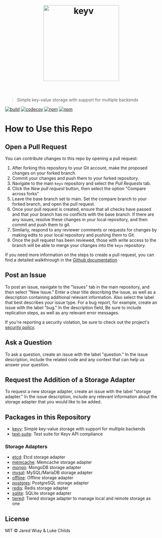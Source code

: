 <h1 align="center">
	<img width="250" src="https://jaredwray.com/images/keyv.svg" alt="keyv">
	<br>
	<br>
</h1>

> Simple key-value storage with support for multiple backends

[![build](https://github.com/jaredwray/keyv/actions/workflows/tests.yaml/badge.svg)](https://github.com/jaredwray/keyv/actions/workflows/tests.yaml)
[![codecov](https://codecov.io/gh/jaredwray/keyv/branch/master/graph/badge.svg?token=bRzR3RyOXZ)](https://codecov.io/gh/jaredwray/keyv)
[![npm](https://img.shields.io/npm/dm/keyv.svg)](https://www.npmjs.com/package/keyv)
[![npm](https://img.shields.io/npm/v/keyv.svg)](https://www.npmjs.com/package/keyv)

# How to Use this Repo

## Open a Pull Request

You can contribute changes to this repo by opening a pull request:

1) After forking this repository to your Git account, make the proposed changes on your forked branch.
2) Commit your changes and push them to your forked repository.
3) Navigate to the main `keyv` repository and select the *Pull Requests* tab.
4) Click the *New pull request* button, then select the option "Compare across forks"
5) Leave the base branch set to main. Set the compare branch to your forked branch, and open the pull request.
6) Once your pull request is created, ensure that all checks have passed and that your branch has no conflicts with the base branch. If there are any issues, resolve these changes in your local repository, and then commit and push them to git.
7) Similarly, respond to any reviewer comments or requests for changes by making edits to your local repository and pushing them to Git.
8) Once the pull request has been reviewed, those with write access to the branch will be able to merge your changes into the `keyv` repository.

If you need more information on the steps to create a pull request, you can find a detailed walkthrough in the [Github documentation](https://docs.github.com/en/pull-requests/collaborating-with-pull-requests/proposing-changes-to-your-work-with-pull-requests/creating-a-pull-request-from-a-fork)

## Post an Issue

To post an issue, navigate to the "Issues" tab in the main repository, and then select "New Issue." Enter a clear title describing the issue, as well as a description containing additional relevant information. Also select the label that best describes your issue type. For a bug report, for example, create an issue with the label "bug." In the description field, Be sure to include replication steps, as well as any relevant error messages.

If you're reporting a security violation, be sure to check out the project's [security policy](https://github.com/jaredwray/keyv/security/policy).

## Ask a Question

To ask a question, create an issue with the label "question." In the issue description, include the related code and any context that can help us answer your question.

## Request the Addition of a Storage Adapter

To request a new storage adapter, create an issue with the label "storage adapter." In the issue description, include any relevant information about the storage adapter that you would like to be added.

## Packages in this Repository

* [keyv](https://github.com/jaredwray/keyv/tree/main/packages/keyv): Simple key-value storage with support for multiple backends
* [test-suite](https://github.com/jaredwray/keyv/tree/main/packages/test-suite): Test suite for Keyv API compliance

### Storage Adapters

* [etcd](https://github.com/jaredwray/keyv/tree/main/packages/etcd): Etcd storage adapter
* [memcache](https://github.com/jaredwray/keyv/tree/main/packages/memcache): Memcache storage adapter
* [mongo](https://github.com/jaredwray/keyv/tree/main/packages/mongo): MongoDB storage adapter
* [mysql](https://github.com/jaredwray/keyv/tree/main/packages/mysql): MySQL/MariaDB storage adapter
* [offline](https://github.com/jaredwray/keyv/tree/main/packages/offline): Offline storage adapter
* [postgres](https://github.com/jaredwray/keyv/tree/main/packages/postgres): PostgreSQL storage adapter
* [redis](https://github.com/jaredwray/keyv/tree/main/packages/redis): Redis storage adapter
* [sqlite](https://github.com/jaredwray/keyv/tree/main/packages/sqlite): SQLite storage adapter
* [tiered](https://github.com/jaredwray/keyv/tree/main/packages/tiered): Tiered storage adapter to manage local and remote storage as one

## License

MIT © Jared Wray & Luke Childs
